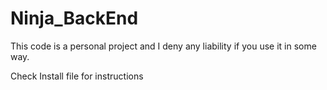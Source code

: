 Ninja_BackEnd
=============

This code is a personal project and I deny any liability if you use it in some way.

Check Install file for instructions